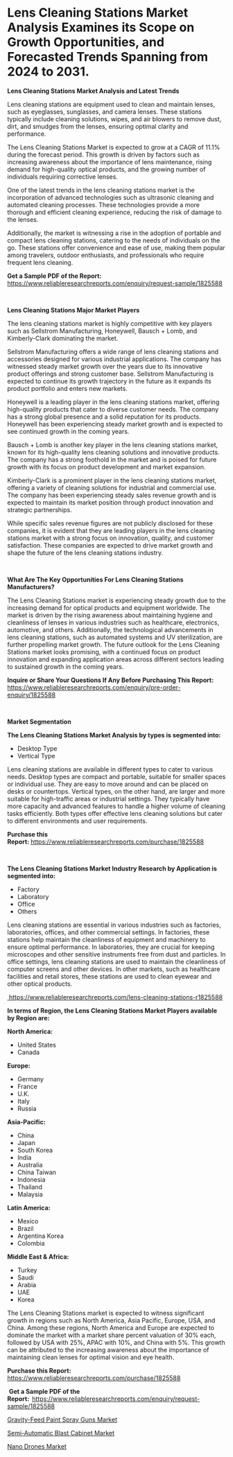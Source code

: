 <p><h1>Lens Cleaning Stations Market Analysis Examines its Scope on Growth Opportunities, and Forecasted Trends Spanning from 2024 to 2031.</h1></p><p><strong>Lens Cleaning Stations Market Analysis and Latest Trends</strong></p>
<p><p>Lens cleaning stations are equipment used to clean and maintain lenses, such as eyeglasses, sunglasses, and camera lenses. These stations typically include cleaning solutions, wipes, and air blowers to remove dust, dirt, and smudges from the lenses, ensuring optimal clarity and performance.</p><p>The Lens Cleaning Stations Market is expected to grow at a CAGR of 11.1% during the forecast period. This growth is driven by factors such as increasing awareness about the importance of lens maintenance, rising demand for high-quality optical products, and the growing number of individuals requiring corrective lenses.</p><p>One of the latest trends in the lens cleaning stations market is the incorporation of advanced technologies such as ultrasonic cleaning and automated cleaning processes. These technologies provide a more thorough and efficient cleaning experience, reducing the risk of damage to the lenses.</p><p>Additionally, the market is witnessing a rise in the adoption of portable and compact lens cleaning stations, catering to the needs of individuals on the go. These stations offer convenience and ease of use, making them popular among travelers, outdoor enthusiasts, and professionals who require frequent lens cleaning.</p></p>
<p><strong>Get a Sample PDF of the Report:&nbsp;</strong> <a href="https://www.reliableresearchreports.com/enquiry/request-sample/1825588">https://www.reliableresearchreports.com/enquiry/request-sample/1825588</a></p>
<p>&nbsp;</p>
<p><strong>Lens Cleaning Stations Major Market Players</strong></p>
<p><p>The lens cleaning stations market is highly competitive with key players such as Sellstrom Manufacturing, Honeywell, Bausch + Lomb, and Kimberly-Clark dominating the market. </p><p>Sellstrom Manufacturing offers a wide range of lens cleaning stations and accessories designed for various industrial applications. The company has witnessed steady market growth over the years due to its innovative product offerings and strong customer base. Sellstrom Manufacturing is expected to continue its growth trajectory in the future as it expands its product portfolio and enters new markets.</p><p>Honeywell is a leading player in the lens cleaning stations market, offering high-quality products that cater to diverse customer needs. The company has a strong global presence and a solid reputation for its products. Honeywell has been experiencing steady market growth and is expected to see continued growth in the coming years.</p><p>Bausch + Lomb is another key player in the lens cleaning stations market, known for its high-quality lens cleaning solutions and innovative products. The company has a strong foothold in the market and is poised for future growth with its focus on product development and market expansion.</p><p>Kimberly-Clark is a prominent player in the lens cleaning stations market, offering a variety of cleaning solutions for industrial and commercial use. The company has been experiencing steady sales revenue growth and is expected to maintain its market position through product innovation and strategic partnerships.</p><p>While specific sales revenue figures are not publicly disclosed for these companies, it is evident that they are leading players in the lens cleaning stations market with a strong focus on innovation, quality, and customer satisfaction. These companies are expected to drive market growth and shape the future of the lens cleaning stations industry.</p></p>
<p>&nbsp;</p>
<p><strong>What Are The Key Opportunities For Lens Cleaning Stations Manufacturers?</strong></p>
<p><p>The Lens Cleaning Stations market is experiencing steady growth due to the increasing demand for optical products and equipment worldwide. The market is driven by the rising awareness about maintaining hygiene and cleanliness of lenses in various industries such as healthcare, electronics, automotive, and others. Additionally, the technological advancements in lens cleaning stations, such as automated systems and UV sterilization, are further propelling market growth. The future outlook for the Lens Cleaning Stations market looks promising, with a continued focus on product innovation and expanding application areas across different sectors leading to sustained growth in the coming years.</p></p>
<p><strong>Inquire or Share Your Questions If Any Before Purchasing This Report:</strong> <a href="https://www.reliableresearchreports.com/enquiry/pre-order-enquiry/1825588">https://www.reliableresearchreports.com/enquiry/pre-order-enquiry/1825588</a></p>
<p>&nbsp;</p>
<p><strong>Market Segmentation</strong></p>
<p><strong>The Lens Cleaning Stations Market Analysis by types is segmented into:</strong></p>
<p><ul><li>Desktop Type</li><li>Vertical Type</li></ul></p>
<p><p>Lens cleaning stations are available in different types to cater to various needs. Desktop types are compact and portable, suitable for smaller spaces or individual use. They are easy to move around and can be placed on desks or countertops. Vertical types, on the other hand, are larger and more suitable for high-traffic areas or industrial settings. They typically have more capacity and advanced features to handle a higher volume of cleaning tasks efficiently. Both types offer effective lens cleaning solutions but cater to different environments and user requirements.</p></p>
<p><strong>Purchase this Report:&nbsp;</strong><a href="https://www.reliableresearchreports.com/purchase/1825588">https://www.reliableresearchreports.com/purchase/1825588</a></p>
<p>&nbsp;</p>
<p><strong>The Lens Cleaning Stations Market Industry Research by Application is segmented into:</strong></p>
<p><ul><li>Factory</li><li>Laboratory</li><li>Office</li><li>Others</li></ul></p>
<p><p>Lens cleaning stations are essential in various industries such as factories, laboratories, offices, and other commercial settings. In factories, these stations help maintain the cleanliness of equipment and machinery to ensure optimal performance. In laboratories, they are crucial for keeping microscopes and other sensitive instruments free from dust and particles. In office settings, lens cleaning stations are used to maintain the cleanliness of computer screens and other devices. In other markets, such as healthcare facilities and retail stores, these stations are used to clean eyewear and other optical products.</p></p>
<p><a href="https://www.reliableresearchreports.com/lens-cleaning-stations-r1825588">&nbsp;https://www.reliableresearchreports.com/lens-cleaning-stations-r1825588</a></p>
<p><strong>In terms of Region, the Lens Cleaning Stations Market Players available by Region are:</strong></p>
<p>
    <p> <strong> North America: </strong>
        <ul>
            <li>United States</li>
            <li>Canada</li>
        </ul>
        </p> 
    <p> <strong> Europe: </strong>
        <ul>
            <li>Germany</li>
            <li>France</li>
            <li>U.K.</li>
            <li>Italy</li>
            <li>Russia</li>
        </ul>
        </p> 
    <p> <strong> Asia-Pacific: </strong>
        <ul>
            <li>China</li>
            <li>Japan</li>
            <li>South Korea</li>
            <li>India</li>
            <li>Australia</li>
            <li>China Taiwan</li>
            <li>Indonesia</li>
            <li>Thailand</li>
            <li>Malaysia</li>
        </ul>
        </p> 
    <p> <strong> Latin America: </strong>
        <ul>
            <li>Mexico</li>
            <li>Brazil</li>
            <li>Argentina Korea</li>
            <li>Colombia</li>
        </ul>
        </p> 
    <p> <strong> Middle East & Africa: </strong>
        <ul>
            <li>Turkey</li>
            <li>Saudi</li>
            <li>Arabia</li>
            <li>UAE</li>
            <li>Korea</li>
        </ul>
    </p>
    </p>
<p><p>The Lens Cleaning Stations market is expected to witness significant growth in regions such as North America, Asia Pacific, Europe, USA, and China. Among these regions, North America and Europe are expected to dominate the market with a market share percent valuation of 30% each, followed by USA with 25%, APAC with 10%, and China with 5%. This growth can be attributed to the increasing awareness about the importance of maintaining clean lenses for optimal vision and eye health.</p></p>
<p><strong>Purchase this Report: </strong><a href="https://www.reliableresearchreports.com/purchase/1825588">https://www.reliableresearchreports.com/purchase/1825588</a></p>
<p>&nbsp;<strong>Get a Sample PDF of the Report:&nbsp;&nbsp;</strong><a href="https://www.reliableresearchreports.com/enquiry/request-sample/1825588">https://www.reliableresearchreports.com/enquiry/request-sample/1825588</a></p>
<p><strong></strong></p>
<p><p><a href="https://github.com/ranaacryptoaddmin/Market-Research-Report-List-1/blob/main/gravity-feed-paint-spray-guns-market.md">Gravity-Feed Paint Spray Guns Market</a></p><p><a href="https://github.com/RoccoManning/Market-Research-Report-List-6/blob/main/semi-automatic-blast-cabinet-market.md">Semi-Automatic Blast Cabinet Market</a></p><p><a href="https://github.com/gulaimolin/Market-Research-Report-List-5/blob/main/nano-drones-market.md">Nano Drones Market</a></p></p>